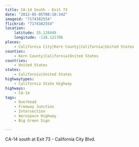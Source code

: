 ```yaml
---
title: CA-14 South - Exit 73
date: "2012-05-05T08:10:34Z"
imageid: "7174382554"
flickrid: "7174382554"
location:
    latitude: 35.128448
    longitude: -118.121706
places:
    - California City|Kern County|California|United States
counties:
    - Kern County|California|United States
countries:
    - United States
states:
    - California|United States
highwaytypes:
    - California State Highway
highways:
    - CA-14
tags:
    - Overhead
    - Freeway Junction
    - Intersection
    - Aerospace Highway
    - Big Green Sign

---
```

CA-14 south at Exit 73 - California City Blvd.